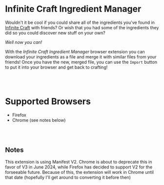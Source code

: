 # Infinite Craft Ingredient Manager

Wouldn't it be cool if you could share all of the ingredients you've found in [Infinite Craft](https://neal.fun/infinite-craft) with friends? Or wish that you had some of the ingredients they did so you could discover new stuff on your own?

*Well now you can!*

With the *Infinite Craft Ingredient Manager* browser extension you can download your ingredients as a file and merge it with similar files from your friends! Once you have the new, merged file, you can use the `Import` button to put it into your browser and get back to crafting!

<br><br>

# Supported Browsers
- Firefox
- Chrome (see notes below)

<br><br>

## Notes
This extension is using Manifest V2. Chrome is about to deprecate this in favor of V3 in June 2024, while Firefox has decided to support V2 for the forseeable future. Because of this, the extension will work in Chrome until that date (hopefully I'll get around to converting it before then)